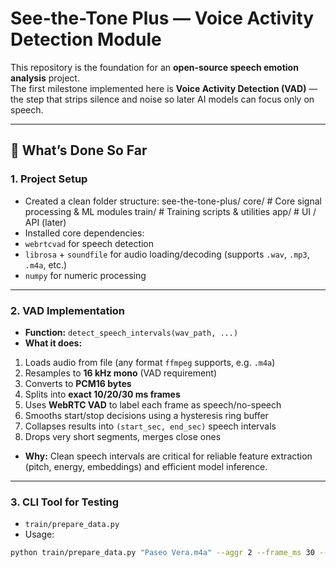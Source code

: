 # See-the-Tone Plus — Voice Activity Detection Module

This repository is the foundation for an **open-source speech emotion analysis** project.  
The first milestone implemented here is **Voice Activity Detection (VAD)** — the step that strips silence and noise so later AI models can focus only on speech.

---

## 📌 What’s Done So Far

### 1. Project Setup
- Created a clean folder structure:
see-the-tone-plus/
core/ # Core signal processing & ML modules
train/ # Training scripts & utilities
app/ # UI / API (later)
- Installed core dependencies:
- `webrtcvad` for speech detection
- `librosa` + `soundfile` for audio loading/decoding (supports `.wav`, `.mp3`, `.m4a`, etc.)
- `numpy` for numeric processing

---

### 2. VAD Implementation
- **Function:** `detect_speech_intervals(wav_path, ...)`
- **What it does:**
1. Loads audio from file (any format `ffmpeg` supports, e.g. `.m4a`)
2. Resamples to **16 kHz mono** (VAD requirement)
3. Converts to **PCM16 bytes**
4. Splits into **exact 10/20/30 ms frames**
5. Uses **WebRTC VAD** to label each frame as speech/no-speech
6. Smooths start/stop decisions using a hysteresis ring buffer
7. Collapses results into `(start_sec, end_sec)` speech intervals
8. Drops very short segments, merges close ones

- **Why:** Clean speech intervals are critical for reliable feature extraction (pitch, energy, embeddings) and efficient model inference.

---

### 3. CLI Tool for Testing
- `train/prepare_data.py`
- Usage:
```bash
python train/prepare_data.py "Paseo Vera.m4a" --aggr 2 --frame_ms 30 --padding_ms 300
